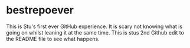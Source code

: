 # bestrepoever
This is Stu's first ever GitHub experience. It is scary not knowing what is going on whilst leaning it at the same time.
This is stus 2nd Github edit to the README file to see what happens.
